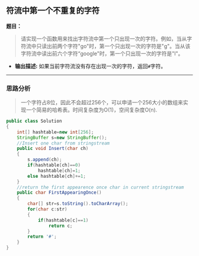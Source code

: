 ## 符流中第一个不重复的字符

**题目：**
>请实现一个函数用来找出字符流中第一个只出现一次的字符。例如，当从字符流中只读出前两个字符"go"时，第一个只出现一次的字符是"g"。当从该字符流中读出前六个字符“google"时，第一个只出现一次的字符是"l"。
- **输出描述:**
如果当前字符流没有存在出现一次的字符，返回`#`字符。

---

### 思路分析

>一个字符占8位，因此不会超过256个，可以申请一个256大小的数组来实现一个简易的哈希表。时间复杂度为O(1)，空间复杂度O(n).

```java
public class Solution
{    
	int[] hashtable=new int[256];
	StringBuffer s=new StringBuffer();
	//Insert one char from stringstream
	public void Insert(char ch)
	{
		s.append(ch);
		if(hashtable[ch]==0)
			hashtable[ch]=1;
		else hashtable[ch]+=1;
	}
	//return the first appearence once char in current stringstream
	public char FirstAppearingOnce()
	{
		char[] str=s.toString().toCharArray();
		for(char c:str)
		{
			if(hashtable[c]==1)
				return c;
		}
		return '#';
	}
}

```